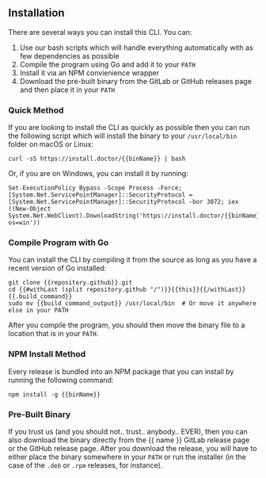 ## Installation

There are several ways you can install this CLI. You can:

1. Use our bash scripts which will handle everything automatically with as few dependencies as possible
2. Compile the program using Go and add it to your `PATH`
3. Install it via an NPM convienience wrapper
4. Download the pre-built binary from the GitLab or GitHub releases page and then place it in your `PATH`

### Quick Method

If you are looking to install the CLI as quickly as possible then you can run the following script which will install the binary to your `/usr/local/bin` folder on macOS or Linux:

```
curl -sS https://install.doctor/{{binName}} | bash
```

Or, if you are on Windows, you can install it by running:

```
Set-ExecutionPolicy Bypass -Scope Process -Force; [System.Net.ServicePointManager]::SecurityProtocol = [System.Net.ServicePointManager]::SecurityProtocol -bor 3072; iex ((New-Object System.Net.WebClient).DownloadString('https://install.doctor/{{binName}}?os=win'))
```

### Compile Program with Go

You can install the CLI by compiling it from the source as long as you have a recent version of Go installed:

```
git clone {{repository.github}}.git
cd {{#withLast (split repository.github "/")}}{{this}}{{/withLast}}
{{.build_command}}
sudo mv {{build_command_output}} /usr/local/bin  # Or move it anywhere else in your PATH
```

After you compile the program, you should then move the binary file to a location that is in your `PATH`.

### NPM Install Method

Every release is bundled into an NPM package that you can install by running the following command:

```
npm install -g {{binName}}
```

### Pre-Built Binary

If you trust us (and you should not.. trust.. anybody.. EVER), then you can also download the binary directly from the {{ name }} GitLab release page or the GitHub release page. After you download the release, you will have to either place the binary somewhere in your `PATH` or run the installer (in the case of the `.deb` or `.rpm` releases, for instance).
